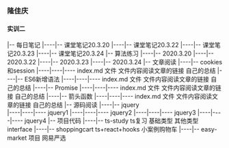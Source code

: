 ### 隆佳庆
#### 实训二

|--  每日笔记
|----|-- 课堂笔记20.3.20
|----|-- 课堂笔记20.3.22
|----|-- 课堂笔记20.3.23
|----|-- 课堂笔记20.3.24
|--  算法练习
|----|-- 2020.3.20
|----|-- 2020.3.22
|----|-- 2020.3.23
|----|-- 2020.3.24
|--  文章阅读
|----|-- cookies和session
|----|----|----  index.md  文件   文件内容阅读文章的链接  自己的总结
|----|-- ES6新增语法
|----|----|---- index.md  文件   文件内容阅读文章的链接  自己的总结
|----|-- Promise
|----|----|---- index.md  文件   文件内容阅读文章的链接  自己的总结
|----|-- 箭头函数
|----|----|---- index.md  文件   文件内容阅读文章的链接  自己的总结
|--  源码阅读
|----|-- jquery  
|----|----|---- jquery1
|----|----|---- jquery2
|----|----|---- jquery3
|----|----|---- jquery4
|--  项目代码
|----|-- ts-study ts复习 基础类型 其他类型 interface
|----|-- shoppingcart ts+react+hooks 小案例购物车
|----|-- easy-market 项目  网易严选





